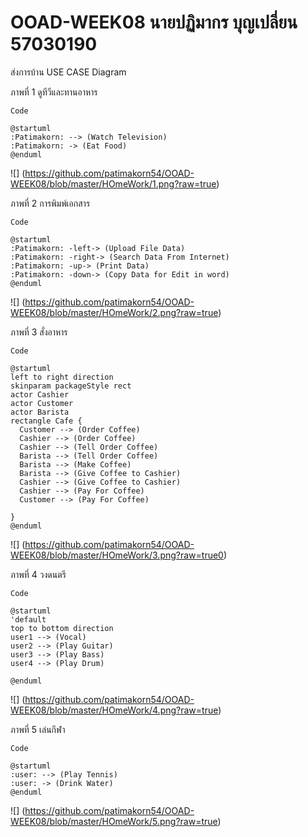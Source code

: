 # OOAD-WEEK08 นายปฏิมากร บุญเปลี่ยน 57030190

ส่งการบ้าน USE CASE Diagram

ภาพที่ 1 ดูทีวีและทานอาหาร
```
Code
```
```
@startuml
:Patimakorn: --> (Watch Television)
:Patimakorn: -> (Eat Food)
@enduml
```
![]
(https://github.com/patimakorn54/OOAD-WEEK08/blob/master/HOmeWork/1.png?raw=true)




ภาพที่ 2 การพิมพ์เอกสาร
```
Code
```
```
@startuml
:Patimakorn: -left-> (Upload File Data) 
:Patimakorn: -right-> (Search Data From Internet) 
:Patimakorn: -up-> (Print Data)
:Patimakorn: -down-> (Copy Data for Edit in word)
@enduml
```
![]
(https://github.com/patimakorn54/OOAD-WEEK08/blob/master/HOmeWork/2.png?raw=true)


ภาพที่ 3 สั่งอาหาร
```
Code
```
```
@startuml
left to right direction
skinparam packageStyle rect
actor Cashier
actor Customer
actor Barista
rectangle Cafe {
  Customer --> (Order Coffee)
  Cashier --> (Order Coffee)
  Cashier --> (Tell Order Coffee)
  Barista --> (Tell Order Coffee)
  Barista --> (Make Coffee)
  Barista --> (Give Coffee to Cashier)
  Cashier --> (Give Coffee to Cashier)
  Cashier --> (Pay For Coffee)
  Customer --> (Pay For Coffee)
  
}
@enduml
```
![]
(https://github.com/patimakorn54/OOAD-WEEK08/blob/master/HOmeWork/3.png?raw=true0)


ภาพที่ 4 วงดนตรี
```
Code
```
```
@startuml
'default
top to bottom direction
user1 --> (Vocal)
user2 --> (Play Guitar)
user3 --> (Play Bass)
user4 --> (Play Drum)

@enduml
```
![]
(https://github.com/patimakorn54/OOAD-WEEK08/blob/master/HOmeWork/4.png?raw=true)

ภาพที่ 5 เล่นกีฬา
```
Code
```
```
@startuml
:user: --> (Play Tennis)
:user: -> (Drink Water)
@enduml
```
![]
(https://github.com/patimakorn54/OOAD-WEEK08/blob/master/HOmeWork/5.png?raw=true)
